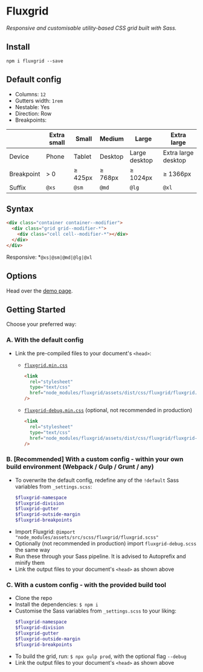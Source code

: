 # Fluxgrid

_Responsive and customisable utility-based CSS grid built with Sass._

## Install

```
npm i fluxgrid --save
```

## Default config

- Columns: `12`
- Gutters width: `1rem`
- Nestable: Yes
- Direction: Row
- Breakpoints:

|            | Extra small | Small   | Medium  | Large         | Extra large         |
| ---------- | ----------- | ------- | ------- | ------------- | ------------------- |
| Device     | Phone       | Tablet  | Desktop | Large desktop | Extra large desktop |
| Breakpoint | > 0         | ≥ 425px | ≥ 768px | ≥ 1024px      | ≥ 1366px            |
| Suffix     | `@xs`       | `@sm`   | `@md`   | `@lg`         | `@xl`               |

## Syntax

```html
<div class="container container--modifier">
  <div class="grid grid--modifier-*">
    <div class="cell cell--modifier-*"></div>
  </div>
</div>
```

Responsive: \*`@xs|@sm|@md|@lg|@xl`

## Options

Head over the [demo page](https://johanmouchet.github.io/fluxgrid/index.html).

## Getting Started

Choose your preferred way:

### A. With the default config

- Link the pre-compiled files to your document's `<head>`:

  - [`fluxgrid.min.css`](https://github.com/JohanMouchet/fluxgrid/blob/master/assets/dist/css/fluxgrid.min.css)

    ```html
    <link
      rel="stylesheet"
      type="text/css"
      href="node_modules/fluxgrid/assets/dist/css/fluxgrid/fluxgrid.min.css"
    />
    ```

  - [`fluxgrid-debug.min.css`](https://github.com/JohanMouchet/fluxgrid/blob/master/assets/dist/css/fluxgrid-debug.min.css) (optional, not recommended in production)

    ```html
    <link
      rel="stylesheet"
      type="text/css"
      href="node_modules/fluxgrid/assets/dist/css/fluxgrid/fluxgrid-debug.min.css"
    />
    ```

### B. [Recommended] With a custom config - within your own build environment (Webpack / Gulp / Grunt / any)

- To overwrite the default config, redefine any of the `!default` Sass variables from `_settings.scss`:
  ```scss
  $fluxgrid-namespace
  $fluxgrid-division
  $fluxgrid-gutter
  $fluxgrid-outside-margin
  $fluxgrid-breakpoints
  ```
- Import Fluxgrid: `@import "node_modules/assets/src/scss/fluxgrid/fluxgrid.scss"`
- Optionally (not recommended in production) import `fluxgrid-debug.scss` the same way
- Run these through your Sass pipeline. It is advised to Autoprefix and minify them
- Link the output files to your document's `<head>` as shown above

### C. With a custom config - with the provided build tool

- Clone the repo
- Install the dependencies: `$ npm i`
- Customise the Sass variables from `_settings.scss` to your liking:
  ```scss
  $fluxgrid-namespace
  $fluxgrid-division
  $fluxgrid-gutter
  $fluxgrid-outside-margin
  $fluxgrid-breakpoints
  ```
- To build the grid, run: `$ npx gulp prod`, with the optional flag `--debug`
- Link the output files to your document's `<head>` as shown above
